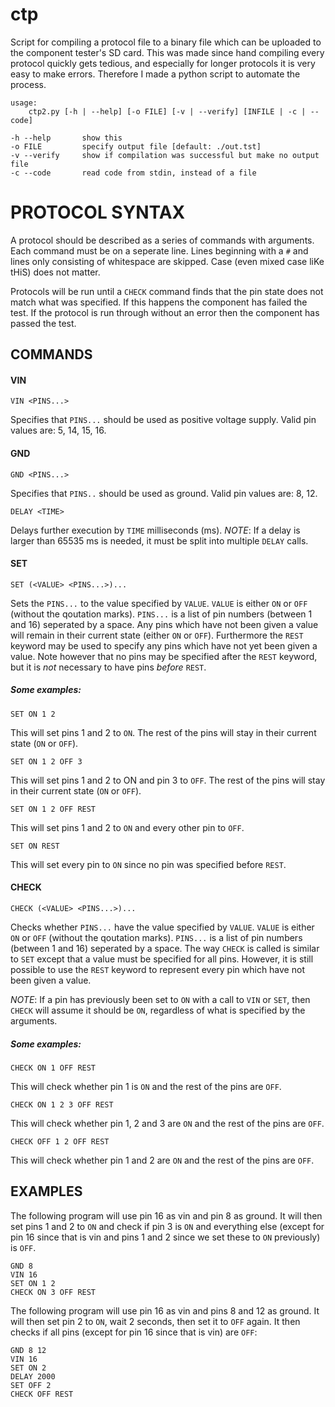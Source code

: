 ctp
==============================================================================
Script for compiling a protocol file to a binary file which can be uploaded to
the component tester's SD card. This was made since hand compiling every
protocol quickly gets tedious, and especially for longer protocols it is very
easy to make errors. Therefore I made a python script to automate the process.

    usage: 
        ctp2.py [-h | --help] [-o FILE] [-v | --verify] [INFILE | -c | --code]

    -h --help       show this
    -o FILE         specify output file [default: ./out.tst]
    -v --verify     show if compilation was successful but make no output file
    -c --code       read code from stdin, instead of a file

PROTOCOL SYNTAX
==============================================================================
A protocol should be described as a series of commands with arguments.
Each command must be on a seperate line. Lines beginning with a `#` and lines 
only consisting of whitespace are skipped. Case (even mixed case liKe tHiS) 
does not matter.

Protocols will be run until a `CHECK` command finds that the pin state does 
not match what was specified. If this happens the component has failed the test.
If the protocol is run through without an error then the component has passed
the test.

COMMANDS
------------------------------------------------------------------------------
#### VIN
    VIN <PINS...>
Specifies that `PINS...` should be used as positive voltage supply.
Valid pin values are: 5, 14, 15, 16. 

#### GND
    GND <PINS...>
Specifies that `PINS..` should be used as ground.
Valid pin values are: 8, 12.


    DELAY <TIME>
Delays further execution by `TIME` milliseconds (ms).
*NOTE*: If a delay is larger than 65535 ms is needed, it must be split into
multiple `DELAY` calls.

#### SET
    SET (<VALUE> <PINS...>)...
Sets the `PINS...` to the value specified by ``VALUE``. 
`VALUE` is either `ON` or `OFF` (without the qoutation marks). 
`PINS...` is a list of pin numbers (between 1 and 16) seperated by a space. 
Any pins which have not been given a value will remain in their current state 
(either `ON` or `OFF`). Furthermore the `REST` keyword may be used to specify
any pins which have not yet been given a value. Note however that no pins may
be specified after the `REST` keyword, but it is *not* necessary to have pins 
*before* `REST`.

##### Some examples:

    SET ON 1 2
This will set pins 1 and 2 to `ON`. The rest of the pins will stay in their
current state (`ON` or `OFF`).

    SET ON 1 2 OFF 3
This will set pins 1 and 2 to ON and pin 3 to `OFF`. The rest of the pins will 
stay in their current state (`ON` or `OFF`).

    SET ON 1 2 OFF REST
This will set pins 1 and 2 to `ON` and every other pin to `OFF`.

    SET ON REST
This will set every pin to `ON` since no pin was specified before `REST`.

#### CHECK
    CHECK (<VALUE> <PINS...>)...
Checks whether `PINS...` have the value specified by `VALUE`.
`VALUE` is either `ON` or `OFF` (without the qoutation marks).
`PINS...` is a list of pin numbers (between 1 and 16) seperated by a space.
The way `CHECK` is called is similar to `SET` except that a value must be 
specified for all pins. However, it is still possible to use the `REST` keyword 
to represent every pin which have not been given a value.

*NOTE*: If a pin has previously been set to `ON` with a call to `VIN` or `SET`,
then `CHECK` will assume it should be `ON`, regardless of what is specified by
the arguments.

##### Some examples:

    CHECK ON 1 OFF REST
This will check whether pin 1 is `ON` and the rest of the pins are `OFF`.

    CHECK ON 1 2 3 OFF REST
This will check whether pin 1, 2 and 3 are `ON` and the rest of the pins are 
`OFF`.

    CHECK OFF 1 2 OFF REST
This will check whether pin 1 and 2 are `ON` and the rest of the pins are `OFF`.

EXAMPLES
------------------------------------------------------------------------------
The following program will use pin 16 as vin and pin 8 as ground. It will
then set pins 1 and 2 to `ON` and check if pin 3 is `ON` and everything else
(except for pin 16 since that is vin and pins 1 and 2 since we set these 
to `ON` previously) is `OFF`.

    GND 8
    VIN 16
    SET ON 1 2
    CHECK ON 3 OFF REST


The following program will use pin 16 as vin and pins 8 and 12 as ground.
It will then set pin 2 to `ON`, wait 2 seconds, then set it to `OFF` again. It
then checks if all pins (except for pin 16 since that is vin) are `OFF`:

    GND 8 12
    VIN 16
    SET ON 2
    DELAY 2000
    SET OFF 2
    CHECK OFF REST
